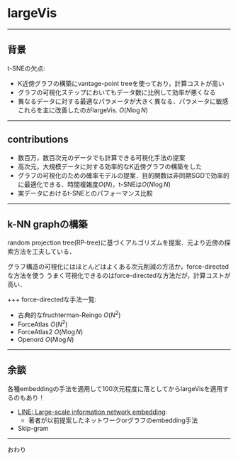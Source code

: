 # largeVis

---

## 背景
t-SNEの欠点:
- K近傍グラフの構築にvantage-point treeを使っており，計算コストが高い
- グラフの可視化ステップにおいてもデータ数に比例して効率が悪くなる
- 異なるデータに対する最適なパラメータが大きく異なる．パラメータに敏感
これらを主に改善したのがlargeVis. $O(N\log N)$

---

## contributions
- 数百万，数百次元のデータでも計算できる可視化手法の提案
- 高次元，大規模データに対する効率的なK近傍グラフの構築をした
- グラフの可視化のための確率モデルの提案．目的関数は非同期SGDで効率的に最適化できる．時間複雑度$O(N)$，t-SNEは$O(N\log N)$
- 実データにおけるt-SNEとのパフォーマンス比較

---

## k-NN graphの構築
random projection tree(RP-tree)に基づくアルゴリズムを提案．元より近傍の探索方法を工夫している．

グラフ構造の可視化にはほとんどはよくある次元削減の方法か，force-directedな方法を使う
うまく可視化できるのはforce-directedな方法だが，計算コストが高い．

+++
force-directedな手法一覧:
- 古典的なfruchterman-Reingo $O(N^2)$
- ForceAtlas  $O(N^2)$
- ForceAtlas2 $O(N\log N)$
- Openord $O(N\log N)$

---
## 余談

各種embeddingの手法を適用して100次元程度に落としてからlargeVisを適用するのもあり！
- [LINE: Large-scale information network embedding](https://github.com/tangjianpku/LINE):
  - 著者が以前提案したネットワークorグラフのembedding手法
- Skip-gram

---

おわり
